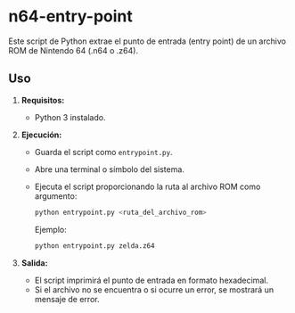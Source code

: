 # n64-entry-point

Este script de Python extrae el punto de entrada (entry point) de un archivo ROM de Nintendo 64 (.n64 o .z64).

## Uso

1.  **Requisitos:**
    * Python 3 instalado.

2.  **Ejecución:**
    * Guarda el script como `entrypoint.py`.
    * Abre una terminal o símbolo del sistema.
    * Ejecuta el script proporcionando la ruta al archivo ROM como argumento:

        ```bash
        python entrypoint.py <ruta_del_archivo_rom>
        ```

        Ejemplo:

        ```bash
        python entrypoint.py zelda.z64
        ```

3.  **Salida:**
    * El script imprimirá el punto de entrada en formato hexadecimal.
    * Si el archivo no se encuentra o si ocurre un error, se mostrará un mensaje de error.
